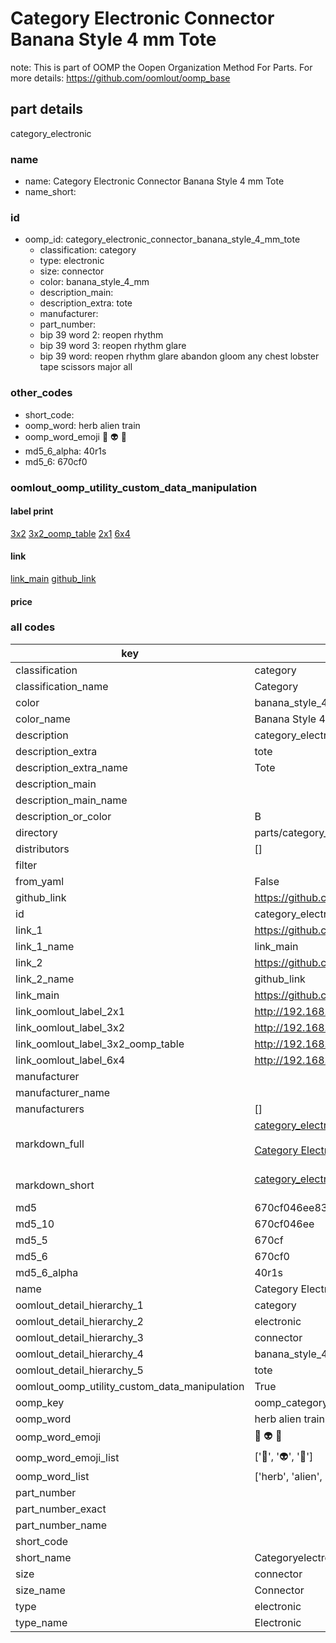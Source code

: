 # Category Electronic Connector Banana Style 4 mm Tote  

note: This is part of OOMP the Oopen Organization Method For Parts. For more details: https://github.com/oomlout/oomp_base

##  part details



category_electronic

### name
* name: Category Electronic Connector Banana Style 4 mm Tote
* name_short: 
### id
* oomp_id: category_electronic_connector_banana_style_4_mm_tote
  * classification: category
  * type: electronic
  * size: connector
  * color: banana_style_4_mm
  * description_main: 
  * description_extra: tote
  * manufacturer: 
  * part_number: 
  * bip 39 word 2: reopen rhythm
  * bip 39 word 3: reopen rhythm glare
  * bip 39 word: reopen rhythm glare abandon gloom any chest lobster tape scissors major all

### other_codes
* short_code: 
* oomp_word: herb alien train
* oomp_word_emoji :herb: :alien: :train:
* md5_6_alpha: 40r1s
* md5_6: 670cf0






### oomlout_oomp_utility_custom_data_manipulation
#### label print
[3x2](http://192.168.1.245:1112/?label=oomp%2040r1s)
[3x2_oomp_table](http://192.168.1.107:1112/?label=oomp%2040r1s)
[2x1](http://192.168.1.242:1112/?label=oomp%2040r1s)
[6x4](http://192.168.1.55:1112/?label=oomp%2040r1s)    

#### link

[link_main](https://github.com/oomlout/oomlout_oomp_current_version_messy/tree/main/parts/category_electronic_connector_banana_style_4_mm_tote) [github_link](https://github.com/oomlout/oomlout_oomp_part_src/tree/main/parts/category_electronic_connector_banana_style_4_mm_tote)                             

#### price







### all codes 
| key | value |  
| --- | --- |  
| classification | category |  
| classification_name | Category |  
| color | banana_style_4_mm |  
| color_name | Banana Style 4 mm |  
| description | category_electronic |  
| description_extra | tote |  
| description_extra_name | Tote |  
| description_main |  |  
| description_main_name |  |  
| description_or_color | B  |  
| directory | parts/category_electronic_connector_banana_style_4_mm_tote |  
| distributors | [] |  
| filter |  |  
| from_yaml | False |  
| github_link | https://github.com/oomlout/oomlout_oomp_part_src/tree/main/parts/category_electronic_connector_banana_style_4_mm_tote |  
| id | category_electronic_connector_banana_style_4_mm_tote |  
| link_1 | https://github.com/oomlout/oomlout_oomp_current_version_messy/tree/main/parts/category_electronic_connector_banana_style_4_mm_tote |  
| link_1_name | link_main |  
| link_2 | https://github.com/oomlout/oomlout_oomp_part_src/tree/main/parts/category_electronic_connector_banana_style_4_mm_tote |  
| link_2_name | github_link |  
| link_main | https://github.com/oomlout/oomlout_oomp_current_version_messy/tree/main/parts/category_electronic_connector_banana_style_4_mm_tote |  
| link_oomlout_label_2x1 | http://192.168.1.242:1112/?label=oomp%2040r1s |  
| link_oomlout_label_3x2 | http://192.168.1.245:1112/?label=oomp%2040r1s |  
| link_oomlout_label_3x2_oomp_table | http://192.168.1.107:1112/?label=oomp%2040r1s |  
| link_oomlout_label_6x4 | http://192.168.1.55:1112/?label=oomp%2040r1s |  
| manufacturer |  |  
| manufacturer_name |  |  
| manufacturers | [] |  
| markdown_full | [category_electronic_connector_banana_style_4_mm_tote](https://github.com/oomlout/oomlout_oomp_current_version_messy/tree/main/parts/category_electronic_connector_banana_style_4_mm_tote)<br>[](https://github.com/oomlout/oomlout_oomp_current_version_messy/tree/main/parts/category_electronic_connector_banana_style_4_mm_tote)<br>[Category Electronic Connector Banana Style 4 Mm Tote](https://github.com/oomlout/oomlout_oomp_current_version_messy/tree/main/parts/category_electronic_connector_banana_style_4_mm_tote)<br><br> |  
| markdown_short | [category_electronic_connector_banana_style_4_mm_tote](https://github.com/oomlout/oomlout_oomp_current_version_messy/tree/main/parts/category_electronic_connector_banana_style_4_mm_tote)<br><br> |  
| md5 | 670cf046ee8324f028b1b000c5ae35b3 |  
| md5_10 | 670cf046ee |  
| md5_5 | 670cf |  
| md5_6 | 670cf0 |  
| md5_6_alpha | 40r1s |  
| name | Category Electronic Connector Banana Style 4 mm Tote |  
| oomlout_detail_hierarchy_1 | category |  
| oomlout_detail_hierarchy_2 | electronic |  
| oomlout_detail_hierarchy_3 | connector |  
| oomlout_detail_hierarchy_4 | banana_style_4_mm |  
| oomlout_detail_hierarchy_5 | tote |  
| oomlout_oomp_utility_custom_data_manipulation | True |  
| oomp_key | oomp_category_electronic_connector_banana_style_4_mm_tote |  
| oomp_word | herb alien train |  
| oomp_word_emoji | :herb: :alien: :train: |  
| oomp_word_emoji_list | [':herb:', ':alien:', ':train:'] |  
| oomp_word_list | ['herb', 'alien', 'train'] |  
| part_number |  |  
| part_number_exact |  |  
| part_number_name |  |  
| short_code |  |  
| short_name | Categoryelectronic |  
| size | connector |  
| size_name | Connector |  
| type | electronic |  
| type_name | Electronic |  
